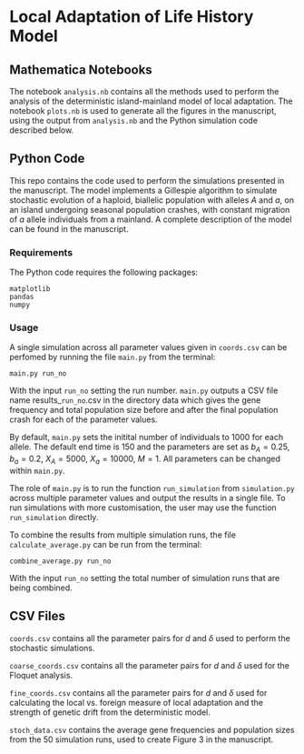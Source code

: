 # Local Adaptation of Life History Model

## Mathematica Notebooks

The notebook `analysis.nb` contains all the methods used to perform the analysis of the deterministic island-mainland model of local adaptation. The notebook `plots.nb` is used to generate all the figures in the manuscript, using the output from `analysis.nb` and the Python simulation code described below.

## Python Code

This repo contains the code used to perform the simulations presented in the manuscript. The model implements a Gillespie algorithm to simulate stochastic evolution of a haploid, biallelic population with alleles $A$ and $a$, on an island undergoing seasonal population crashes, with constant migration of $a$ allele individuals from a mainland. A complete description of the model can be found in the manuscript. 

### Requirements

The Python code requires the following packages:

    matplotlib
    pandas
    numpy

### Usage

A single simulation across all parameter values given in `coords.csv` can be perfomed by running the file `main.py` from the terminal:

    main.py run_no

With the input `run_no` setting the run number. `main.py` outputs a CSV file name results_`run_no`.csv in the directory data which gives the gene frequency and total population size before and after the final population crash for each of the parameter values. 

By default, `main.py` sets the initital number of individuals to 1000 for each allele. The default end time is 150 and the parameters are set as $b_A = 0.25$, $b_a = 0.2$, $X_A = 5000$, $X_a = 10000$, $M = 1$. All parameters can be changed within `main.py`.

The role of `main.py` is to run the function `run_simulation` from `simulation.py` across multiple parameter values and output the results in a single file. To run simulations with more customisation, the user may use the function `run_simulation` directly.

To combine the results from multiple simulation runs, the file `calculate_average.py` can be run from the terminal:

    combine_average.py run_no

With the input `run_no` setting the total number of simulation runs that are being combined. 

## CSV Files

`coords.csv` contains all the parameter pairs for $d$ and $\delta$ used to perform the stochastic simulations.

`coarse_coords.csv` contains all the parameter pairs for $d$ and $\delta$ used for the Floquet analysis.

`fine_coords.csv` contains all the parameter pairs for $d$ and $\delta$ used for calculating the local vs. foreign measure of local adaptation and the strength of genetic drift from the deterministic model.

`stoch_data.csv` contains the average gene frequencies and population sizes from the 50 simulation runs, used to create Figure 3 in the manuscript.